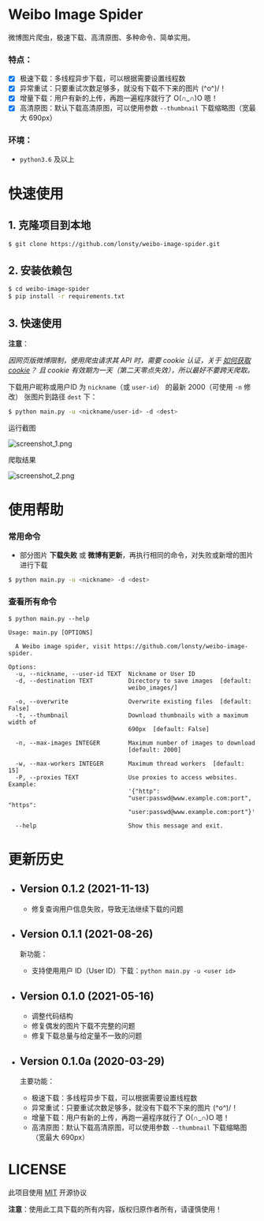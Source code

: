# Weibo Image Spider

微博图片爬虫，极速下载、高清原图、多种命令、简单实用。

### 特点：

- [x] 极速下载：多线程异步下载，可以根据需要设置线程数
- [x] 异常重试：只要重试次数足够多，就没有下载不下来的图片 \(^o^)/！
- [x] 增量下载：用户有新的上传，再跑一遍程序就行了 O(∩_∩)O 嗯！
- [x] 高清原图：默认下载高清原图，可以使用参数 `--thumbnail` 下载缩略图（宽最大 690px）

### 环境：

- `python3.6` 及以上

# 快速使用

## 1. 克隆项目到本地

```sh
$ git clone https://github.com/lonsty/weibo-image-spider.git
```

## 2. 安装依赖包

```sh
$ cd weibo-image-spider
$ pip install -r requirements.txt
```

## 3. 快速使用

**注意**：

*因网页版微博限制，使用爬虫请求其 API 时，需要 cookie 认证，关于 [如何获取 cookie](docs/get_cookie.md)？
且 cookie 有效期为一天（第二天零点失效），所以最好不要跨天爬取。*

下载用户昵称或用户ID 为 `nickname`（或 `user-id`） 的最新 2000（可使用 `-n` 修改） 张图片到路径 `dest` 下：

```sh
$ python main.py -u <nickname/user-id> -d <dest>
```

运行截图

![screenshot_1.png](docs/screenshot_1.png)

爬取结果

![screenshot_2.png](docs/screenshot_2.png)

# 使用帮助

### 常用命令

- 部分图片 **下载失败** 或 **微博有更新**，再执行相同的命令，对失败或新增的图片进行下载

```sh
$ python main.py -u <nickname> -d <dest>
```

### 查看所有命令

```
$ python main.py --help

Usage: main.py [OPTIONS]

  A Weibo image spider, visit https://github.com/lonsty/weibo-image-spider.

Options:
  -u, --nickname, --user-id TEXT  Nickname or User ID
  -d, --destination TEXT          Directory to save images  [default:
                                  weibo_images/]

  -o, --overwrite                 Overwrite existing files  [default: False]
  -t, --thumbnail                 Download thumbnails with a maximum width of
                                  690px  [default: False]

  -n, --max-images INTEGER        Maximum number of images to download
                                  [default: 2000]

  -w, --max-workers INTEGER       Maximum thread workers  [default: 15]
  -P, --proxies TEXT              Use proxies to access websites. Example:
                                  '{"http":
                                  "user:passwd@www.example.com:port", "https":
                                  "user:passwd@www.example.com:port"}'

  --help                          Show this message and exit.

```

# 更新历史

- ## Version 0.1.2 (2021-11-13)

    - 修复查询用户信息失败，导致无法继续下载的问题

- ## Version 0.1.1 (2021-08-26)

    新功能：
    
    - 支持使用用户 ID（User ID）下载：`python main.py -u <user id>`

- ## Version 0.1.0 (2021-05-16)
    
    - 调整代码结构
    - 修复偶发的图片下载不完整的问题
    - 修复下载总量与给定量不一致的问题

- ## Version 0.1.0a (2020-03-29)

    主要功能：
    
    - 极速下载：多线程异步下载，可以根据需要设置线程数
    - 异常重试：只要重试次数足够多，就没有下载不下来的图片 \(^o^)/！
    - 增量下载：用户有新的上传，再跑一遍程序就行了 O(∩_∩)O 嗯！
    - 高清原图：默认下载高清原图，可以使用参数 `--thumbnail` 下载缩略图（宽最大 690px）

# LICENSE

此项目使用 [MIT](LICENSE) 开源协议

**注意**：使用此工具下载的所有内容，版权归原作者所有，请谨慎使用！
